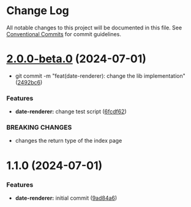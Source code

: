 # Change Log

All notable changes to this project will be documented in this file.
See [Conventional Commits](https://conventionalcommits.org) for commit guidelines.

# [2.0.0-beta.0](https://github.com/ccortes96/package-test/compare/@ccortes96/date-renderer@1.1.1...@ccortes96/date-renderer@2.0.0-beta.0) (2024-07-01)


* git commit -m "feat(date-renderer): change the lib implementation" ([2492bc6](https://github.com/ccortes96/package-test/commit/2492bc6e33ddae70c2929a916ec9e8bc365dce85))


### Features

* **date-renderer:** change test script ([6fcdf62](https://github.com/ccortes96/package-test/commit/6fcdf62e0cab5b0273be3b2b90c233f5bb308fb2))


### BREAKING CHANGES

* changes the return type of the index page





# 1.1.0 (2024-07-01)


### Features

* **date-renderer:** initial commit ([9ad84a6](https://github.com/ccortes96/package-test/commit/9ad84a6cb4ee32583b11a95a234ef82ee3af03d7))
